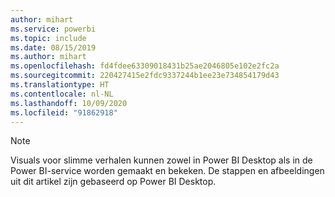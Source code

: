 ```yaml
---
author: mihart
ms.service: powerbi
ms.topic: include
ms.date: 08/15/2019
ms.author: mihart
ms.openlocfilehash: fd4fdee63309018431b25ae2046805e102e2fc2a
ms.sourcegitcommit: 220427415e2fdc9337244b1ee23e734854179d43
ms.translationtype: HT
ms.contentlocale: nl-NL
ms.lasthandoff: 10/09/2020
ms.locfileid: "91862918"
---
```

>[!NOTE]
>Visuals voor slimme verhalen kunnen zowel in Power BI Desktop als in de Power BI-service worden gemaakt en bekeken. De stappen en afbeeldingen uit dit artikel zijn gebaseerd op Power BI Desktop. 

